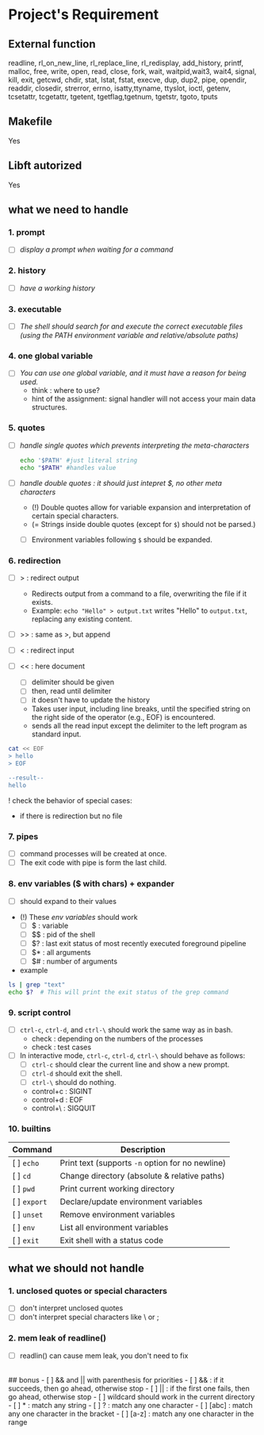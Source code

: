 # Project's Requirement
## External function
readline, rl_on_new_line, rl_replace_line, rl_redisplay, add_history, printf, malloc, free, write, open, read, close, fork, wait, waitpid,wait3, wait4, signal, kill, exit, getcwd, chdir, stat, lstat, fstat, execve, 
dup, dup2, pipe, opendir, readdir, closedir, strerror, errno, isatty,ttyname, ttyslot, ioctl, getenv, tcsetattr, tcgetattr, tgetent, tgetflag,tgetnum, tgetstr, tgoto, tputs

## Makefile
Yes

## Libft autorized
Yes


## what we need to handle
### 1. prompt
- [ ] *display a prompt when waiting for a command*

### 2. history
- [ ] *have a working history*

### 3. executable
- [ ] *The shell should search for and execute the correct executable files (using the PATH environment variable and relative/absolute paths)*

### 4. one global variable
- [ ] *You can use one global variable, and it must have a reason for being used.*
	- think : where to use?
	- hint of the assignment: signal handler will not access your main data structures.

### 5. quotes
- [ ] *handle single quotes which prevents interpreting the meta-characters* 
	```bash
	echo '$PATH' #just literal string
	echo "$PATH" #handles value
	```

- [ ] *handle double quotes : it should just intepret $, no other meta characters*
	- (!) Double quotes allow for variable expansion and interpretation of certain special characters.
	-  (= Strings inside double quotes (except for `$`) should not be parsed.)
	- [ ] Environment variables following `$` should be expanded.


### 6. redirection
- [ ] \> : redirect output
  - Redirects output from a command to a file, overwriting the file if it exists.
  - Example: `echo "Hello" > output.txt` writes "Hello" to `output.txt`, replacing any existing content.


- [ ] \>> : same as >, but append
- [ ] < : redirect input
- [ ] << : here document
	- [ ] delimiter should be given
	- [ ] then, read until delimiter
	- [ ] it doesn't have to update the history
	- Takes user input, including line breaks, until the specified string on the right side of the operator (e.g., EOF) is encountered.
	- sends all the read input except the delimiter to the left program as standard input.
```bash
cat << EOF
> hello
> EOF

--result--
hello
```

! check the behavior of special cases:
- if there is redirection but no file

### 7. pipes
- [ ] command processes will be created at once.
- [ ] The exit code with pipe is form the last child.

### 8. env variables ($ with chars) + expander
- [ ] should expand to their values
- (!) These *env variables* should work
	- [ ] $ : variable
	- [ ] \$$ : pid of the shell
	- [ ] $? : last exit status of most recently executed foreground pipeline
	- [ ] $* : all arguments
	- [ ] $# : number of arguments
- example 
```bash
ls | grep "text"
echo $?  # This will print the exit status of the grep command
```

### 9. script control

- [ ] `ctrl-c`, `ctrl-d`, and `ctrl-\` should work the same way as in bash.
	- check : depending on the numbers of the processes
	- check : test cases
- [ ] In interactive mode, `ctrl-c`, `ctrl-d`, `ctrl-\` should behave as follows:
    - [ ] `ctrl-c` should clear the current line and show a new prompt.
    - [ ] `ctrl-d` should exit the shell.
    - [ ] `ctrl-\` should do nothing.

	- control+c : SIGINT
	- control+d : EOF
	- control+\ : SIGQUIT


### 10. builtins
| Command  | Description |
|----------|------------|
| [ ] `echo`   | Print text (supports `-n` option for no newline) |
| [ ] `cd`     | Change directory (absolute & relative paths) |
| [ ] `pwd`    | Print current working directory |
| [ ] `export` | Declare/update environment variables |
| [ ] `unset`  | Remove environment variables |
| [ ] `env`    | List all environment variables |
| [ ] `exit`   | Exit shell with a status code |


## what we should not handle
### 1. unclosed quotes or special characters
- [ ] don't interpret unclosed quotes
- [ ] don't interpret special characters like \ or ;

### 2. mem leak of readline()
- [ ] readlin() can cause mem leak, you don't need to fix

<br>
## bonus
- [ ] && and || with parenthesis for priorities
	- [ ] && : if it succeeds, then go ahead, otherwise stop
	- [ ] || : if the first one fails, then go ahead, otherwise stop
- [ ] wildcard should work in the current directory
	- [ ] * : match any string
	- [ ] ? : match any one character
	- [ ] [abc] : match any one character in the bracket
	- [ ] [a-z] : match any one character in the range

